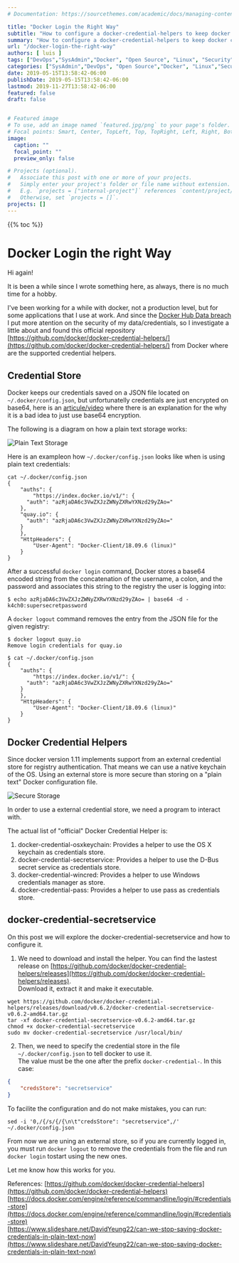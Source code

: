 ```yaml
---
# Documentation: https://sourcethemes.com/academic/docs/managing-content/

title: "Docker Login the Right Way"
subtitle: "How to configure a docker-credential-helpers to keep docker credentials safe on Linux"
summary: "How to configure a docker-credential-helpers to keep docker credentials safe on Linux"
url: "/docker-login-the-right-way"
authors: [ luis ]
tags: ["DevOps","SysAdmin","Docker", "Open Source", "Linux", "Security", Cloud Native]
categories: ["SysAdmin","DevOps", "Open Source","Docker", "Linux","Security", "Cloud Native"]
date: 2019-05-15T13:58:42-06:00
publishDate: 2019-05-15T13:58:42-06:00
lastmod: 2019-11-27T13:58:42-06:00
featured: false
draft: false


# Featured image
# To use, add an image named `featured.jpg/png` to your page's folder.
# Focal points: Smart, Center, TopLeft, Top, TopRight, Left, Right, BottomLeft, Bottom, BottomRight.
image:
  caption: ""
  focal_point: ""
  preview_only: false

# Projects (optional).
#   Associate this post with one or more of your projects.
#   Simply enter your project's folder or file name without extension.
#   E.g. `projects = ["internal-project"]` references `content/project/deep-learning/index.md`.
#   Otherwise, set `projects = []`.
projects: []
---
```


{{% toc %}}

# Docker Login the right Way

Hi again!

It is been a while since I wrote something here, as always, there is no much time for a hobby.

I've been working for a while with docker, not a production level, but for some applications that I use at work. 
And since the [Docker Hub Data breach](https://www.theinquirer.net/inquirer/news/3074793/docker-hub-breach) I put more atention on the security of my data/credentials, so I investigate a little about and found this official repository [https://github.com/docker/docker-credential-helpers/](https://github.com/docker/docker-credential-helpers/) from Docker where are the supported credential helpers.

## Credential Store

Docker keeps our credentials saved on a JSON file located on ```~/.docker/config.json```, but unfortunatelly credentials are just encrypted on base64, here is an [articule/video](https://fosdem.org/2019/schedule/event/base64_not_encryption/) where there is an explanation for the why it is a bad idea to just use base64 encryption.  

The following is a diagram on how a plain text storage works:

![Plain Text Storage](/img/posts/docker-login-the-right-way/DockerPlainTextCredentials.png)

Here is an exampleon how ```~/.docker/config.json``` looks like when is using plain text credentials:

```shell
cat ~/.docker/config.json
{
	"auths": {
		"https://index.docker.io/v1/": {
      "auth": "azRjaDA6c3VwZXJzZWNyZXRwYXNzd29yZAo="
    },
    "quay.io": {
      "auth": "azRjaDA6c3VwZXJzZWNyZXRwYXNzd29yZAo="
    }
	},
	"HttpHeaders": {
		"User-Agent": "Docker-Client/18.09.6 (linux)"
	}
} 
```

After a successful ```docker login``` command, Docker stores a base64 encoded string from the concatenation of the username, a colon, and the password and associates this string to the registry the user is logging into:

```shell
$ echo azRjaDA6c3VwZXJzZWNyZXRwYXNzd29yZAo= | base64 -d -
k4ch0:supersecretpassword
```

A ```docker logout``` command removes the entry from the JSON file for the given registry:

```shell
$ docker logout quay.io
Remove login credentials for quay.io

$ cat ~/.docker/config.json
{
	"auths": {
		"https://index.docker.io/v1/": {
      "auth": "azRjaDA6c3VwZXJzZWNyZXRwYXNzd29yZAo="
    }
	},
	"HttpHeaders": {
		"User-Agent": "Docker-Client/18.09.6 (linux)"
	}
}
```

## Docker Credential Helpers

Since docker version 1.11 implements support from an external credential store for registry authentication. That means we can use a native keychain of the OS. Using an external store is more secure than storing on a "plain text" Docker configuration file.  



![Secure Storage](/img/posts/docker-login-the-right-way/DockerSecureCredentials.png)

In order to use a external credential store, we need a program to interact with.

The actual list of "official" Docker Credential Helper is:

1. docker-credential-osxkeychain: Provides a helper to use the OS X keychain as credentials store.
2. docker-credential-secretservice: Provides a helper to use the D-Bus secret service as credentials store.
3. docker-credential-wincred: Provides a helper to use Windows credentials manager as store.
4. docker-credential-pass: Provides a helper to use pass as credentials store.

## docker-credential-secretservice 

On this post we will explore the docker-credential-secretservice and how to configure it.

1. We need to download and install the helper. 
You can find the lastest release on  [https://github.com/docker/docker-credential-helpers/releases](https://github.com/docker/docker-credential-helpers/releases).  
Download it, extract it and make it executable.

```shell
wget https://github.com/docker/docker-credential-helpers/releases/download/v0.6.2/docker-credential-secretservice-v0.6.2-amd64.tar.gz
tar -xf docker-credential-secretservice-v0.6.2-amd64.tar.gz
chmod +x docker-credential-secretservice
sudo mv docker-credential-secretservice /usr/local/bin/
```

2. Then, we need to specify the credential store in the file ```~/.docker/config.json``` to tell docker to use it.  
The value must be the one after the prefix ```docker-credential-```. In this case:

```json
{
	"credsStore": "secretservice"
}
```
To facilite the configuration and do not make mistakes, you can run:

```shell
sed -i '0,/{/s/{/{\n\t"credsStore": "secretservice",/' ~/.docker/config.json
```

From now we are uning an external store, so if you are currently logged in, you must run ```docker logout``` to remove the credentials from the file and run ```docker login``` tostart using the new ones.

Let me know how this works for you.

References:
[https://github.com/docker/docker-credential-helpers](https://github.com/docker/docker-credential-helpers)  
[https://docs.docker.com/engine/reference/commandline/login/#credentials-store](https://docs.docker.com/engine/reference/commandline/login/#credentials-store)  
[https://www.slideshare.net/DavidYeung22/can-we-stop-saving-docker-credentials-in-plain-text-now](https://www.slideshare.net/DavidYeung22/can-we-stop-saving-docker-credentials-in-plain-text-now)